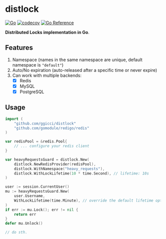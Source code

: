 # distlock

[![Go](https://github.com/ggicci/distlock/actions/workflows/go.yml/badge.svg?branch=main)](https://github.com/ggicci/distlock/actions/workflows/go.yml) [![codecov](https://codecov.io/gh/ggicci/distlock/branch/main/graph/badge.svg?token=2MDBW1V2TI)](https://codecov.io/gh/ggicci/distlock) [![Go Reference](https://pkg.go.dev/badge/github.com/ggicci/distlock.svg)](https://pkg.go.dev/github.com/ggicci/distlock)

**Distributed Locks implementation in Go**.

## Features

1. Namespace (names in the same namespace are unique, default namespace is `"default"`)
2. Auto/No expiration (auto-released after a specific time or never expire)
3. Can work with multiple backends:
   - [x] Redis
   - [x] MySQL
   - [x] PostgreSQL

## Usage

```go
import (
    "github.com/ggicci/distlock"
    "github.com/gomodule/redigo/redis"
)

var redisPool = &redis.Pool{
    // ... configure your redis client
}

var heavyRequestsGuard = distlock.New(
    distlock.NewRedisProvider(redisPool),
    distlock.WithNamespace("heavy_requests"),
    distlock.WithLockLifetime(10 * time.Second), // lifetime: 10s
)

user := session.CurrentUser()
mu := heavyRequestsGuard.New(
    user.Username,
    WithLockLifetime(time.Minute), // override the default lifetime option: 10s
)
if err := mu.Lock(); err != nil {
    return err
}
defer mu.Unlock()

// do sth.
```
